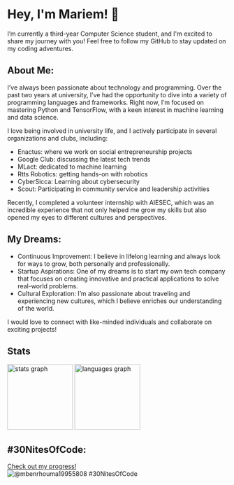 # Hey, I'm Mariem! 👋
I’m currently a third-year Computer Science student, and I'm excited to share my journey with you! 
Feel free to follow my GitHub to stay updated on my coding adventures.

## About Me:

I’ve always been passionate about technology and programming. Over the past two years at university, I’ve had the opportunity to dive into a variety of programming languages and frameworks. Right now, I’m focused on mastering Python and TensorFlow, with a keen interest in machine learning and data science.

I love being involved in university life, and I actively participate in several organizations and clubs, including:

* Enactus: where we work on social entrepreneurship projects
* Google Club: discussing the latest tech trends
* MLact: dedicated to machine learning
* Rtts Robotics: getting hands-on with robotics
* CyberSicca: Learning about cybersecurity
* Scout: Participating in community service and leadership activities

Recently, I completed a volunteer internship with AIESEC, which was an incredible experience that not only helped me grow my skills but also opened my eyes to different cultures and perspectives.

## My Dreams:

+ Continuous Improvement: I believe in lifelong learning and always look for ways to grow, both personally and professionally.
+ Startup Aspirations: One of my dreams is to start my own tech company that focuses on creating innovative and practical applications to solve real-world problems.
+ Cultural Exploration: I’m also passionate about traveling and experiencing new cultures, which I believe enriches our understanding of the world.

I would love to connect with like-minded individuals and collaborate on exciting projects!
## Stats 
<img src="https://github-readme-stats.vercel.app/api?username=Mbenrh&show_icons=true&include_all_commits=true&count_private=true&theme=radical&locale=en&hide_border=false&token=YOUR_GITHUB_TOKEN" height="150" alt="stats graph"  />
<img src="https://github-readme-stats.vercel.app/api/top-langs?username=Mbenrh&locale=en&layout=compact&card_width=320&langs_count=5&theme=radical&hide_border=false&order=2&token=YOUR_GITHUB_TOKEN" height="150" alt="languages graph"  />


</div>

## #30NitesOfCode:
[Check out my progress!](https://www.codedex.io/@mbenrhouma19955808/30-nites-of-code)  
![@mbenrhouma19955808 #30NitesOfCode](https://www.codedex.io/api/petStatus?user=mbenrhouma19955808)

